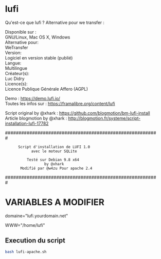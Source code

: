 # lufi
Qu'est-ce que lufi ? Alternative pour we transfer : 

Disponible sur :  
GNU/Linux, Mac OS X, Windows  
Alternative pour:   
WeTransfer  
Version:   
Logiciel en version stable (publié)  
Langue:   
Multilingue  
Créateur(s):   
Luc Didry   
Licence(s):   
Licence Publique Générale Affero (AGPL)  

Demo : https://demo.lufi.io/   
Toutes les infos sur :  https://framalibre.org/content/lufi

Script original by @xhark  : https://github.com/blogmotion/bm-lufi-install
Article blogmotion by @xhark  : http://blogmotion.fr/systeme/script-installation-lufi-17782

#########################################################
                                                       
          Script d'installation de LUFI 1.0            
                avec le moteur SQLite                  
                                                       
              Testé sur Debian 9.8 x64                 
                      by @xhark                        
           Modifié par @w4zu Pour apache 2.4          
                                                       
#########################################################
# VARIABLES A MODIFIER
domaine="lufi.yourdomain.net"

WWW="/home/lufi"

## Execution du script 
```sh
bash lufi-apache.sh
```
